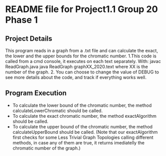 # README file for Project1.1 Group 20 Phase 1

## Project Details
This program reads in a graph from a .txt file and can calculate the exact, the lower and the upper bounds for the chromatic number.
1.This code is called from a cmd console, it executes on each text separately. With: 
javac ReadGraph.java
java ReadGraph graphXX_2020.text 
where XX is the number of the graph. 
2. You can choose to change the value of DEBUG to see more details about the code, and track if everything works well. 



## Program Execution
* To calculate the lower bound of the chromatic number, the method calculateLowerChromatic should be called. 
* To calculate the exact chromatic number, the method exactAlgorithm should be called.
* To calculate the upper bound of the chromatic number, the method calculateUpperBound should be called.
(Note that our exactAlgorithm first checks for some Less Trivial Graph Topologies calling different methods, in case any of them are true, it returns imediatelly the chromatic number of the graph.)
